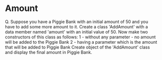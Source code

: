 # Amount
 Q. Suppose you have a Piggie Bank with an initial amount of 50 and you have to add some more amount to it. Create a class 'AddAmount' with a data member named 'amount' with an initial value of 50. Now make two constructors of this class as follows: 1 - without any parameter - no amount will be added to the Piggie Bank 2 - having a parameter which is the amount that will be added to Piggie Bank Create object of the 'AddAmount' class and display the final amount in Piggie Bank.
